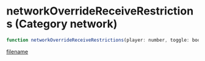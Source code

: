 # networkOverrideReceiveRestrictions (Category network)

```js
function networkOverrideReceiveRestrictions(player: number, toggle: boolean): void
```

[filename](networkOverrideReceiveRestrictions_m.md ':include')